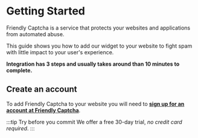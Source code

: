 # Getting Started

Friendly Captcha is a service that protects your websites and applications from automated abuse.

This guide shows you how to add our widget to your website to fight spam with little impact to your user's experience.

**Integration has 3 steps and usually takes around than 10 minutes to complete.**

## Create an account

To add Friendly Captcha to your website you will need to [**sign up for an account at Friendly Captcha**](https://friendlycaptcha.com/signup).

:::tip Try before you commit
We offer a free 30-day trial, _no credit card required_.
:::
